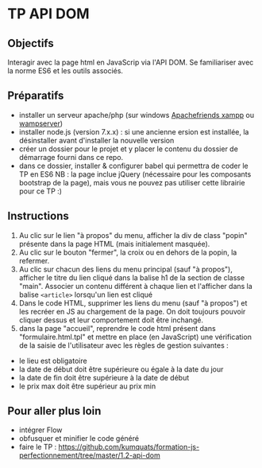 # TP API DOM

## Objectifs
Interagir avec la page html en JavaScrip via l'API DOM.
Se familiariser avec la norme ES6 et les outils associés.

## Préparatifs
- installer un serveur apache/php (sur windows [Apachefriends xampp](https://www.apachefriends.org/fr/index.html) ou [wampserver](http://www.wampserver.com/))
- installer node.js (version 7.x.x) : si une ancienne ersion est installée, la désinstaller avant d'installer la nouvelle version
- créer un dossier pour le projet et y placer le contenu du dossier de démarrage fourni dans ce repo.
- dans ce dossier, installer & configurer babel qui permettra de coder le TP en ES6
NB : la page inclue jQuery (nécessaire pour les composants bootstrap de la page), mais vous ne pouvez pas utiliser cette librairie pour ce TP :)

## Instructions
1. Au clic sur le lien "à propos" du menu, afficher la div de class "popin" présente dans la page HTML (mais initialement masquée).
2. Au clic sur le bouton "fermer", la croix ou en dehors de la popin, la refermer.
3. Au clic sur chacun des liens du menu principal (sauf "à propos"), afficher le titre du lien cliqué dans la balise h1 de la section de classe "main". Associer un contenu différent à chaque lien et l'afficher dans la balise `<article>` lorsqu'un lien est cliqué
4. Dans le code HTML, supprimer les liens du menu (sauf "à propos") et les recréer en JS au chargement de la page. On doit toujours pouvoir cliquer dessus et leur comportement doit être inchangé.
5. dans la page "accueil", reprendre le code html présent dans "formulaire.html.tpl" et mettre en place (en JavaScript) une vérification de la saisie de l'utilisateur avec les règles de gestion suivantes : 
- le lieu est obligatoire
- la date de début doit être supérieure ou égale à la date du jour
- la date de fin doit être supérieure à la date de début
- le prix max doit être supérieur au prix min

## Pour aller plus loin
- intégrer Flow
- obfusquer et minifier le code généré
- faire le TP : https://github.com/kumquats/formation-js-perfectionnement/tree/master/1.2-api-dom